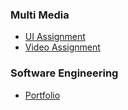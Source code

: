 ### Multi Media

- [UI Assignment](MultiMedia/UI.md)
- [Video Assignment](MultiMedia/Video.md)

### Software Engineering

- [Portfolio](SoftwareEngineering/Portfolio.md)

